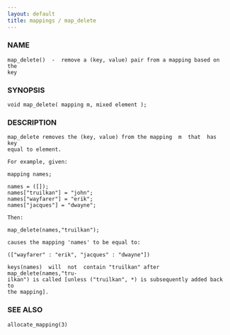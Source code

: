 ```yaml
---
layout: default
title: mappings / map_delete
---
```


### NAME

    map_delete()  -  remove a (key, value) pair from a mapping based on the
    key

### SYNOPSIS

    void map_delete( mapping m, mixed element );

### DESCRIPTION

    map_delete removes the (key, value) from the mapping  m  that  has  key
    equal to element.

    For example, given:

    mapping names;

    names = ([]);
    names["truilkan"] = "john";
    names["wayfarer"] = "erik";
    names["jacques"] = "dwayne";

    Then:

    map_delete(names,"truilkan");

    causes the mapping 'names' to be equal to:

    (["wayfarer" : "erik", "jacques" : "dwayne"])

    keys(names)  will  not  contain "truilkan" after map_delete(names,"tru‐
    ilkan") is called [unless ("truilkan", *) is subsequently added back to
    the mapping].

### SEE ALSO

    allocate_mapping(3)
